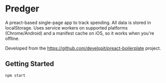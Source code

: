 Predger
=======

A preact-based single-page app to track spending. All data is stored in
localStorage. Uses service workers on supported platforms (Chrome/Android) and a
manifest cache on iOS, so it works when you're offline.

Developed from the https://github.com/developit/preact-boilerplate project.

Getting Started
---------------

```sh
npm start
```
